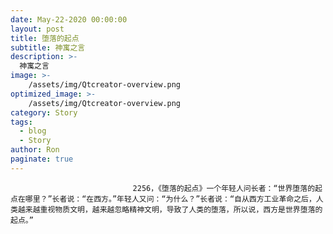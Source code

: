 ```yaml
---
date: May-22-2020 00:00:00
layout: post
title: 堕落的起点
subtitle: 神寓之言
description: >-
  神寓之言
image: >-
    /assets/img/Qtcreator-overview.png
optimized_image: >-
    /assets/img/Qtcreator-overview.png
category: Story
tags:
  - blog
  - Story
author: Ron
paginate: true
---
```


							　　2256，《堕落的起点》一个年轻人问长者：“世界堕落的起点在哪里？”长者说：“在西方。”年轻人又问：“为什么？”长者说：“自从西方工业革命之后，人类越来越重视物质文明，越来越忽略精神文明，导致了人类的堕落，所以说，西方是世界堕落的起点。”
							
							
						